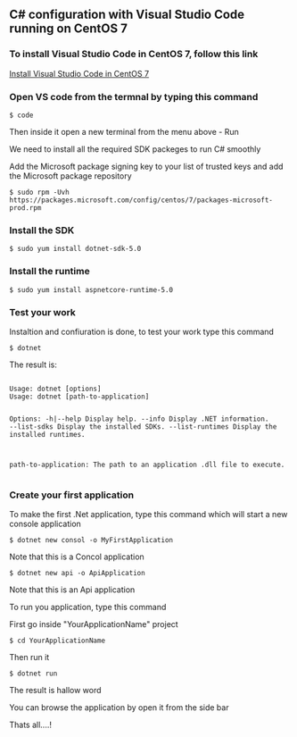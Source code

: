 ## C# configuration with Visual Studio Code running on CentOS 7
### To install Visual Studio Code in CentOS 7, follow this link
<a href ="https://mbmasadeh.github.io/VisualStudioCodeSetupCentOS"> Install Visual Studio Code in CentOS 7</a>

### Open VS code from the termnal by typing this command
<pre><code>$ code </code></pre>

<p>Then inside it open a new terminal from the menu above - Run </p>
<p>We need to install all the required SDK packeges to run C# smoothly</p>

Add the Microsoft package signing key to your list of trusted keys and add the Microsoft package repository
<pre><code>$ sudo rpm -Uvh https://packages.microsoft.com/config/centos/7/packages-microsoft-prod.rpm</code></pre>

### Install the SDK
<pre><code>$ sudo yum install dotnet-sdk-5.0 </code></pre>

### Install the runtime
<pre><code>$ sudo yum install aspnetcore-runtime-5.0</code></pre>

### Test your work
<p>Instaltion and confiuration is done, to test your work type this command</p>
<pre><code>$ dotnet </code></pre>

<p>The result is:</p>
<pre><code>
Usage: dotnet [options]
Usage: dotnet [path-to-application]

Options:
  -h|--help         Display help.
  --info            Display .NET information.
  --list-sdks       Display the installed SDKs.
  --list-runtimes   Display the installed runtimes.

path-to-application:
  The path to an application .dll file to execute.
  </code></pre>

### Create your first application
<p>To make the first .Net application, type this command which will start a new console application</p>
<pre><code>$ dotnet new consol -o MyFirstApplication </code></pre>
<p>Note that this is a Concol application</p>

<pre><code>$ dotnet new api -o ApiApplication </code></pre>
<p>Note that this is an Api application</p>
<p>To run you application, type this command <p>
<p>First go inside "YourApplicationName" project</p>
<pre><code>$ cd YourApplicationName </code></pre>

<p>Then run it</p>
<pre><code>$ dotnet run </code></pre>

<p>The result is hallow word</p>
<p>You can browse the application by open it from the side bar</p>
<p>Thats all....!</p>
